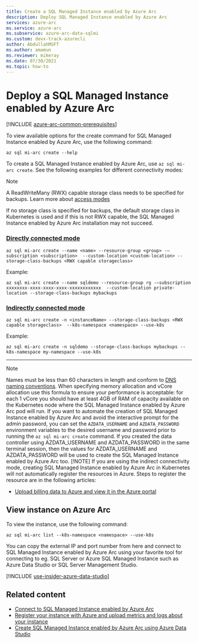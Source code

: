 ```yaml
---
title: Create a SQL Managed Instance enabled by Azure Arc
description: Deploy SQL Managed Instance enabled by Azure Arc
services: azure-arc
ms.service: azure-arc
ms.subservice: azure-arc-data-sqlmi
ms.custom: devx-track-azurecli
author: AbdullahMSFT
ms.author: amamun
ms.reviewer: mikeray
ms.date: 07/30/2021
ms.topic: how-to
---
```


# Deploy a SQL Managed Instance enabled by Azure Arc

[!INCLUDE [azure-arc-common-prerequisites](./includes/azure-arc-common-prerequisites.md)]

To view available options for the create command for SQL Managed Instance enabled by Azure Arc, use the following command:

```azurecli
az sql mi-arc create --help
```

To create a SQL Managed Instance enabled by Azure Arc, use `az sql mi-arc create`. See the following examples for different connectivity modes:

> [!NOTE]
>  A ReadWriteMany (RWX) capable storage class needs to be specified for backups. Learn more about [access modes](https://kubernetes.io/docs/concepts/storage/persistent-volumes/#access-modes)

If no storage class is specified for backups, the default storage class in Kubernetes is used and if this is not RWX capable, the SQL Managed Instance enabled by Azure Arc installation may not succeed.

### [Directly connected mode](#tab/directly-connected-mode)

```azurecli
az sql mi-arc create --name <name> --resource-group <group> -–subscription <subscription>  --custom-location <custom-location> --storage-class-backups <RWX capable storageclass>
```

Example:

```azurecli
az sql mi-arc create --name sqldemo --resource-group rg -–subscription xxxxxxxx-xxxx-xxxx-xxxx-xxxxxxxxxxxx  --custom-location private-location --storage-class-backups mybackups
```


### [Indirectly connected mode](#tab/indirectly-connected-mode)

```azurecli
az sql mi-arc create -n <instanceName> --storage-class-backups <RWX capable storageclass>  --k8s-namespace <namespace> --use-k8s
```

Example:

```azurecli
az sql mi-arc create -n sqldemo --storage-class-backups mybackups --k8s-namespace my-namespace --use-k8s
```


---

> [!NOTE]
> Names must be less than 60 characters in length and conform to [DNS naming conventions](https://kubernetes.io/docs/concepts/overview/working-with-objects/names/#rfc-1035-label-names).
> When specifying memory allocation and vCore allocation use this formula to ensure your performance is acceptable: for each 1 vCore you should have at least 4GB of RAM of capacity available on the Kubernetes node where the SQL Managed Instance enabled by Azure Arc pod will run.
> If you want to automate the creation of SQL Managed Instance enabled by Azure Arc and avoid the interactive prompt for the admin password, you can set the `AZDATA_USERNAME` and `AZDATA_PASSWORD` environment variables to the desired username and password prior to running the `az sql mi-arc create` command.
> If you created the data controller using AZDATA_USERNAME and AZDATA_PASSWORD in the same terminal session, then the values for AZDATA_USERNAME and AZDATA_PASSWORD will be used to create the SQL Managed Instance enabled by Azure Arc too.
> [!NOTE]
> If you are using the indirect connectivity mode, creating SQL Managed Instance enabled by Azure Arc in Kubernetes will not automatically register the resources in Azure. Steps to register the resource are in the following articles: 
> - [Upload billing data to Azure and view it in the Azure portal](view-billing-data-in-azure.md) 
> 


## View instance on Azure Arc

To view the instance, use the following command:

```azurecli
az sql mi-arc list --k8s-namespace <namespace> --use-k8s
```

You can copy the external IP and port number from here and connect to SQL Managed Instance enabled by Azure Arc using your favorite tool for connecting to eg. SQL Server or Azure SQL Managed Instance such as Azure Data Studio or SQL Server Management Studio.

[!INCLUDE [use-insider-azure-data-studio](includes/use-insider-azure-data-studio.md)]

## Related content
- [Connect to SQL Managed Instance enabled by Azure Arc](connect-managed-instance.md)
- [Register your instance with Azure and upload metrics and logs about your instance](upload-metrics-and-logs-to-azure-monitor.md)
- [Create SQL Managed Instance enabled by Azure Arc using Azure Data Studio](create-sql-managed-instance-azure-data-studio.md)

